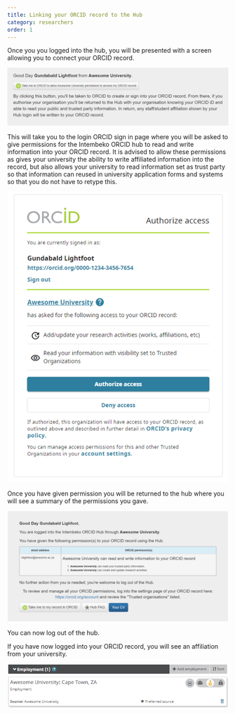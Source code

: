 ```yaml
---
title: Linking your ORCID record to the Hub
category: researchers
order: 1
---
```


Once you you logged into the hub, you will be presented with a screen allowing you to connect your ORCID record.

![linking](../../images/linking.png)


This will take you to the login ORCID sign in page where you will be asked to give permissions for the Intembeko ORCID hub to read and write information into your ORCID record. It is advised to allow these permissions as gives your university the ability to write affiliated information into the record, but also allows your university to read information set as trust party so that information can reused in university application forms and systems so that you do not have to retype this.

![linking](../../images/perm.png)

Once you have given permission you will be returned to the hub where you will see a summary of the permissions you gave.

![linking](../../images/result.png) 


You can now log out of the hub.


If you have now logged into your ORCID record, you will see an affiliation from your university.


![linking](../../images/afffiliation.png)


